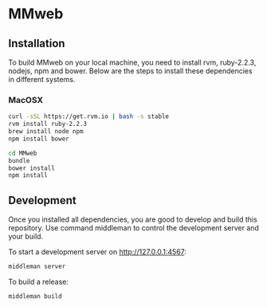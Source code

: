 MMweb
=====


Installation
------------

To build MMweb on your local machine, you need to install rvm, ruby-2.2.3,
nodejs, npm and bower. Below are the steps to install these dependencies in
different systems.

### MacOSX

```bash
curl -sSL https://get.rvm.io | bash -s stable
rvm install ruby-2.2.3
brew install node npm
npm install bower

cd MMweb
bundle
bower install
npm install
```

Development
-----------

Once you installed all dependencies, you are good to develop and build this
repository. Use command middleman to control the development server and your
build.

To start a development server on http://127.0.0.1:4567:

```bash
middleman server
```

To build a release:

```bash
middleman build
```
